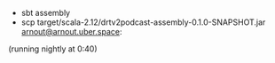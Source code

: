 * sbt assembly
* scp target/scala-2.12/drtv2podcast-assembly-0.1.0-SNAPSHOT.jar arnout@arnout.uber.space:

(running nightly at 0:40)
